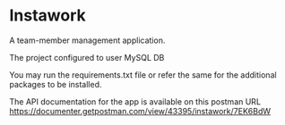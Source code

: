 # Instawork
A ​team-member ​management application.

The project configured to user MySQL DB

You may run the requirements.txt file or refer the same for the additional packages to be installed.

The API documentation for the app is available on this postman URL
https://documenter.getpostman.com/view/43395/instawork/7EK6BdW


